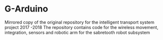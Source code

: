 # G-Arduino
Mirrored copy of the original repository for the intelligent transport system project 2017 -2018
The repository contains code for the wireless movement, integration, sensors and robotic arm for the sabretooth robot subsystem
